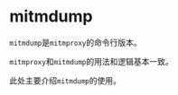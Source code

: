 # mitmdump

`mitmdump`是`mitmproxy`的命令行版本。

`mitmproxy`和`mitmdump`的用法和逻辑基本一致。

此处主要介绍`mitmdump`的使用。

